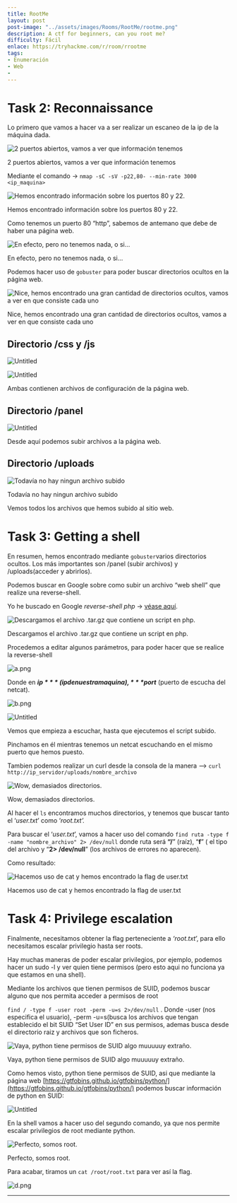 ```yaml
---
title: RootMe
layout: post
post-image: "../assets/images/Rooms/RootMe/rootme.png"
description: A ctf for beginners, can you root me?
difficulty: Fácil
enlace: https://tryhackme.com/r/room/rrootme
tags:
- Enumeración
- Web
- 
---
```


# Task 2: Reconnaissance

Lo primero que vamos a hacer va a ser realizar un escaneo de la ip de la máquina dada.

![2 puertos abiertos, vamos a ver que información tenemos](RootMe%203d6b7480c9cd43e199e154c90aca78fe/Untitled.png)

2 puertos abiertos, vamos a ver que información tenemos

Mediante el comando → `nmap -sC -sV -p22,80- --min-rate 3000 <ip_maquina>`

![Hemos encontrado información sobre los puertos 80 y 22.](RootMe%203d6b7480c9cd43e199e154c90aca78fe/Untitled%201.png)

Hemos encontrado información sobre los puertos 80 y 22.

Como tenemos un puerto 80 “http”, sabemos de antemano que debe de haber una página web.

![En efecto, pero no tenemos nada, o si…](RootMe%203d6b7480c9cd43e199e154c90aca78fe/Untitled%202.png)

En efecto, pero no tenemos nada, o si…

Podemos hacer uso de `gobuster` para poder buscar directorios ocultos en la página web.

![Nice, hemos encontrado una gran cantidad de directorios ocultos, vamos a ver en que consiste cada uno](RootMe%203d6b7480c9cd43e199e154c90aca78fe/Untitled%203.png)

Nice, hemos encontrado una gran cantidad de directorios ocultos, vamos a ver en que consiste cada uno

## Directorio /css y /js

![Untitled](RootMe%203d6b7480c9cd43e199e154c90aca78fe/Untitled%204.png)

![Untitled](RootMe%203d6b7480c9cd43e199e154c90aca78fe/Untitled%205.png)

Ambas contienen archivos de configuración de la página web.

## Directorio /panel

![Untitled](RootMe%203d6b7480c9cd43e199e154c90aca78fe/Untitled%206.png)

Desde aquí podemos subir archivos a la página web.

## Directorio /uploads

![Todavía no hay ningun archivo subido](RootMe%203d6b7480c9cd43e199e154c90aca78fe/Untitled%207.png)

Todavía no hay ningun archivo subido

Vemos todos los archivos que hemos subido al sitio web.

# Task 3: Getting a shell

En resumen, hemos encontrado mediante `gobuster`varios directorios ocultos. Los más importantes son /panel (subir archivos) y /uploads(acceder y abrirlos).

Podemos buscar en Google sobre como subir un archivo “web shell” que realize una reverse-shell.

Yo he buscado en Google *reverse-shell php* → [véase aquí](https://pentestmonkey.net/tools/web-shells/php-reverse-shell).

![Descargamos el archivo .tar.gz que contiene un script en php.](RootMe%203d6b7480c9cd43e199e154c90aca78fe/Untitled%208.png)

Descargamos el archivo .tar.gz que contiene un script en php.

Procedemos a editar algunos parámetros, para poder hacer que se realice la reverse-shell

![a.png](RootMe%203d6b7480c9cd43e199e154c90aca78fe/a.png)

Donde en ***$ip*** (ip de nuestra maquina), ***$port*** (puerto de escucha del netcat).

![b.png](RootMe%203d6b7480c9cd43e199e154c90aca78fe/b.png)

![Untitled](RootMe%203d6b7480c9cd43e199e154c90aca78fe/Untitled%209.png)

Vemos que empieza a escuchar, hasta que ejecutemos el script subido.

Pinchamos en él mientras tenemos un netcat escuchando en el mismo puerto que hemos puesto.

Tambien podemos realizar un curl desde la consola de la manera —> `curl http://ip_servidor/uploads/nombre_archivo`

![Wow, demasiados directorios.](RootMe%203d6b7480c9cd43e199e154c90aca78fe/Untitled%2010.png)

Wow, demasiados directorios.

Al hacer el `ls` encontramos muchos directorios, y tenemos que buscar tanto el ‘*user.txt*’ como ‘*root.txt’.*

Para buscar el ‘*user.txt*’, vamos a hacer uso del comando `find ruta -type f -name "nombre_archivo" 2> /dev/null` donde ruta será **“/**” (raíz), “**f**” ( el tipo del archivo y “**2> /dev/null**” (los archivos de errores no aparecen).

Como resultado:

![Hacemos uso de cat y hemos encontrado la flag de user.txt](RootMe%203d6b7480c9cd43e199e154c90aca78fe/c.png)

Hacemos uso de cat y hemos encontrado la flag de user.txt

# Task 4: Privilege escalation

Finalmente, necesitamos obtener la flag perteneciente a *‘root.txt*’, para ello necesitamos escalar privilegio hasta ser roots.

Hay muchas maneras de poder escalar privilegios, por ejemplo, podemos hacer un sudo -l y ver quien tiene permisos (pero esto aqui no funciona ya que estamos en una shell).

Mediante los archivos que tienen permisos de SUID, podemos buscar alguno que nos permita acceder a permisos de root

`find / -type f -user root -perm -u=s 2>/dev/null` . Donde -user (nos especifica el usuario), -perm -u=s(busca los archivos que tengan establecido el bit SUID “Set User ID” en sus permisos, ademas busca desde el directorio raiz y archivos que son ficheros.

![Vaya, python tiene permisos de SUID algo muuuuuy extraño.](RootMe%203d6b7480c9cd43e199e154c90aca78fe/Untitled%2011.png)

Vaya, python tiene permisos de SUID algo muuuuuy extraño.

Como hemos visto, python tiene permisos de SUID, asi que mediante la página web [https://gtfobins.github.io/gtfobins/python/](https://gtfobins.github.io/gtfobins/python/) podemos buscar información de python en SUID:

![Untitled](RootMe%203d6b7480c9cd43e199e154c90aca78fe/Untitled%2012.png)

En la shell vamos a hacer uso del segundo comando, ya que nos permite escalar privilegios de root mediante python.

![Perfecto, somos root.](RootMe%203d6b7480c9cd43e199e154c90aca78fe/Untitled%2013.png)

Perfecto, somos root.

Para acabar, tiramos un `cat /root/root.txt` para ver así la flag.

![d.png](RootMe%203d6b7480c9cd43e199e154c90aca78fe/d.png)

---